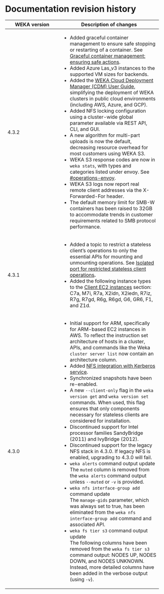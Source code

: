 # Documentation revision history

<table><thead><tr><th width="161">WEKA version</th><th>Description of changes</th></tr></thead><tbody><tr><td>4.3.2</td><td><ul><li>Added graceful container management to ensure safe stopping or restarting of a container.  See <a href="../operation-guide/expanding-and-shrinking-cluster-resources/expansion-of-specific-resources.md#graceful-container-management-ensuring-safe-actions">Graceful container management: ensuring safe actions</a>.</li><li>Added Azure Las_v3 instances to the supported VM sizes for backends.</li><li>Added the <a href="../planning-and-installation/weka-cloud-deployment-manager-cdm-user-guide.md">WEKA Cloud Deployment Manager (CDM) User Guide</a>, simplifying the deployment of WEKA clusters in public cloud environments (including AWS, Azure, and GCP).</li><li>Added NFS locking configuration using a cluster-wide global parameter available via REST API, CLI, and GUI.</li><li>A new algorithm for multi-part uploads is now the default, decreasing resource overhead for most customers using WEKA S3.</li><li>WEKA S3 response codes are now in <code>weka stats</code>, with types and categories listed under envoy. See <a data-mention href="../operation-guide/statistics/list-of-statistics.md#operations-envoy">#operations-envoy</a>.</li><li>WEKA S3 logs now report real remote client addresses via the X-Forwarded-For header.</li><li>The default memory limit for SMB-W containers has been raised to 32GB to accommodate trends in customer requirements related to SMB protocol performance.</li></ul></td></tr><tr><td>4.3.1</td><td><ul><li>Added a topic to restrict a stateless client’s operations to only the essential APIs for mounting and unmounting operations. See <a href="../weka-filesystems-and-object-stores/mounting-filesystems/#mounting-filesystems-using-stateless-clients">Isolated port for restricted stateless client operations</a><strong>.</strong></li><li>Added the following instance types to the <a href="../planning-and-installation/aws/weka-installation-on-aws-using-terraform/supported-ec2-instance-types.md#client-ec2-instances">Client EC2 instances</a> section: C7a, M7i, R7a, X2idn, X2iedn, R7iz, R7g, R7gd, R6g, R6gd, G6, GR6, F1, and Z1d.</li></ul></td></tr><tr><td>4.3.0</td><td><ul><li>Initial support for ARM, specifically for ARM-based EC2 instances in AWS. To reflect the instruction set architecture of hosts in a cluster, APIs, and commands like the Weka <code>cluster server list</code> now contain an architecture column.</li><li>Added <a href="../additional-protocols/nfs-support/#nfs-integration-with-kerberos-service">NFS integration with Kerberos service</a>.</li><li>Synchronized snapshots have been re-enabled.</li><li>A new <code>--client-only</code> flag in the <code>weka version get</code> and <code>weka version set</code> commands. When used, this flag ensures that only components necessary for stateless clients are considered for installation.</li><li>Discontinued support for Intel processor families SandyBridge (2011) and IvyBridge (2012).</li><li>Discontinued support for the legacy NFS stack in 4.3.0. If legacy NFS is enabled, upgrading to 4.3.0 will fail.</li><li><code>weka alerts</code> command output update<br>The <code>muted</code> column is removed from the <code>weka alerts</code> command output unless <code>--muted</code> or <code>-v</code> is provided.</li><li><code>weka nfs interface-group add</code> command update<br>The <code>manage-gids</code> parameter, which was always set to true, has been eliminated from the <code>weka nfs interface-group add</code> command and associated API.</li><li><code>weka fs tier s3</code> command output update<br>The following columns have been removed from the <code>weka fs tier s3</code> command output: NODES UP, NODES DOWN, and NODES UNKNOWN. Instead, more detailed columns have been added in the verbose output (using <code>-v</code>).</li></ul></td></tr></tbody></table>
